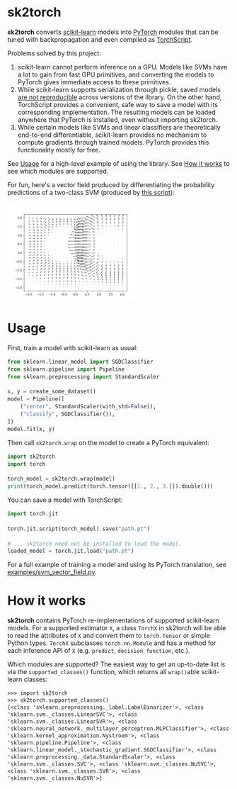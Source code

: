 # sk2torch

**sk2torch** converts [scikit-learn](https://scikit-learn.org/) models into [PyTorch](https://pytorch.org/) modules that can be tuned with backpropagation and even compiled as [TorchScript](https://pytorch.org/docs/stable/jit.html).

Problems solved by this project:
 1. scikit-learn cannot perform inference on a GPU. Models like SVMs have a lot to gain from fast GPU primitives, and converting the models to PyTorch gives immediate access to these primitives.
 2. While scikit-learn supports serialization through pickle, saved models [are not reproducible](https://scikit-learn.org/stable/modules/model_persistence.html) across versions of the library. On the other hand, TorchScript provides a convenient, safe way to save a model with its corresponding implementation. The resulting models can be loaded anywhere that PyTorch is installed, even without importing sk2torch.
 3. While certain models like SVMs and linear classifiers are theoretically end-to-end differentiable, scikit-learn provides no mechanism to compute gradients through trained models. PyTorch provides this functionality mostly for free.

See [Usage](#usage) for a high-level example of using the library. See [How it works](#how-it-works) to see which modules are supported.

For fun, here's a vector field produced by differentiating the probability predictions of a two-class SVM (produced by [this script](examples/svm_vector_field.py)):

<img src="examples/svm_vector_field.png" width="300" alt="A vector field quiver plot with two modes">

# Usage

First, train a model with scikit-learn as usual:

```python
from sklearn.linear_model import SGDClassifier
from sklearn.pipeline import Pipeline
from sklearn.preprocessing import StandardScaler

x, y = create_some_dataset()
model = Pipeline([
    ("center", StandardScaler(with_std=False)),
    ("classify", SGDClassifier()),
])
model.fit(x, y)
```

Then call `sk2torch.wrap` on the model to create a PyTorch equivalent:

```python
import sk2torch
import torch

torch_model = sk2torch.wrap(model)
print(torch_model.predict(torch.tensor([[1., 2., 3.]]).double()))
```

You can save a model with TorchScript:

```python
import torch.jit

torch.jit.script(torch_model).save("path.pt")

# ... sk2torch need not be installed to load the model.
loaded_model = torch.jit.load("path.pt")
```

For a full example of training a model and using its PyTorch translation, see [examples/svm_vector_field.py](examples/svm_vector_field.py).

# How it works

**sk2torch** contains PyTorch re-implementations of supported scikit-learn models. For a supported estimator `X`, a class `TorchX` in sk2torch will be able to read the attributes of `X` and convert them to `torch.Tensor` or simple Python types. `TorchX` subclasses `torch.nn.Module` and has a method for each inference API of `X` (e.g. `predict`, `decision_function`, etc.).

Which modules are supported? The easiest way to get an up-to-date list is via the `supported_classes()` function, which returns all `wrap()`able scikit-learn classes:

```
>>> import sk2torch
>>> sk2torch.supported_classes()
[<class 'sklearn.preprocessing._label.LabelBinarizer'>, <class 'sklearn.svm._classes.LinearSVC'>, <class 'sklearn.svm._classes.LinearSVR'>, <class 'sklearn.neural_network._multilayer_perceptron.MLPClassifier'>, <class 'sklearn.kernel_approximation.Nystroem'>, <class 'sklearn.pipeline.Pipeline'>, <class 'sklearn.linear_model._stochastic_gradient.SGDClassifier'>, <class 'sklearn.preprocessing._data.StandardScaler'>, <class 'sklearn.svm._classes.SVC'>, <class 'sklearn.svm._classes.NuSVC'>, <class 'sklearn.svm._classes.SVR'>, <class 'sklearn.svm._classes.NuSVR'>]
```

